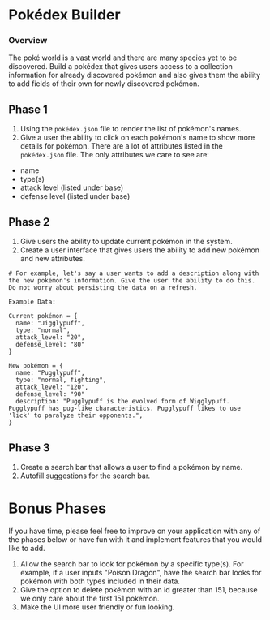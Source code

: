 # Pokédex Builder

### Overview
The poké world is a vast world and there are many species yet to be discovered. Build a pokédex that gives users access to a collection information for already discovered pokémon and also gives them the ability to add fields of their own for newly discovered pokémon.

## Phase 1
1. Using the `pokédex.json` file to render the list of pokémon's names.
2. Give a user the ability to click on each pokémon's name to show more details for pokémon. There are a lot of attributes listed in the `pokédex.json` file. The only attributes we care to see are:
  - name
  - type(s)
  - attack level (listed under base)
  - defense level (listed under base)

## Phase 2
1. Give users the ability to update current pokémon in the system.
2. Create a user interface that gives users the ability to add new pokémon and new attributes.

```
# For example, let's say a user wants to add a description along with the new pokémon's information. Give the user the ability to do this. Do not worry about persisting the data on a refresh.

Example Data:

Current pokémon = {
  name: "Jigglypuff",
  type: "normal",
  attack_level: "20",
  defense_level: "80"
}

New pokémon = {
  name: "Pugglypuff",
  type: "normal, fighting",
  attack_level: "120",
  defense_level: "90"
  description: "Pugglypuff is the evolved form of Wigglypuff. Pugglypuff has pug-like characteristics. Pugglypuff likes to use 'lick' to paralyze their opponents.",
}
```

## Phase 3
1. Create a search bar that allows a user to find a pokémon by name.
2. Autofill suggestions for the search bar.

# Bonus Phases
If you have time, please feel free to improve on your application with any of the phases below or have fun with it and implement features that you would like to add.

1. Allow the search bar to look for pokémon by a specific type(s). For example, if a user inputs "Poison Dragon", have the search bar looks for pokémon with both types included in their data.
2. Give the option to delete pokémon with an id greater than 151, because we only care about the first 151 pokémon.
3. Make the UI more user friendly or fun looking.
